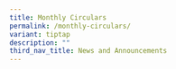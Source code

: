```yaml
---
title: Monthly Circulars
permalink: /monthly-circulars/
variant: tiptap
description: ""
third_nav_title: News and Announcements
---
```

